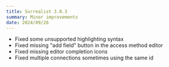 ```yaml
---
title: Surrealist 3.0.3
summary: Minor improvements
date: 2024/09/26
---
```


- Fixed some unsupported highlighting syntax
- Fixed missing "add field" button in the access method editor
- Fixed missing editor completion icons
- Fixed multiple connections sometimes using the same id
